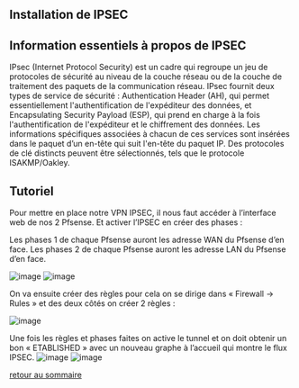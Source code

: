 ## Installation de IPSEC

## Information essentiels à propos de IPSEC
IPsec (Internet Protocol Security) est un cadre qui regroupe un jeu de protocoles de sécurité au niveau de la couche réseau ou de la couche de traitement des paquets de la communication réseau. 
IPsec fournit deux types de service de sécurité : Authentication Header (AH), qui permet essentiellement l'authentification de l'expéditeur des données, et Encapsulating Security Payload (ESP), qui prend en charge à la fois l'authentification de l'expéditeur et le chiffrement des données.
Les informations spécifiques associées à chacun de ces services sont insérées dans le paquet d’un en-tête qui suit l'en-tête du paquet IP. 
Des protocoles de clé distincts peuvent être sélectionnés, tels que le protocole ISAKMP/Oakley.

## Tutoriel
Pour mettre en place notre VPN IPSEC, il nous faut accéder à l’interface web de nos 2 Pfsense. Et activer l’IPSEC en créer des phases :

Les phases 1 de chaque Pfsense auront les adresse WAN du Pfsense d’en face.
Les phases 2 de chaque Pfsense auront les adresse LAN du Pfsense d’en face.

![image](https://user-images.githubusercontent.com/59647512/112834169-f46a4a00-9097-11eb-8e54-f51733b36440.png)
![image](https://user-images.githubusercontent.com/59647512/112834208-00560c00-9098-11eb-9339-5f90a6dc1dea.png)

On va ensuite créer des règles pour cela on se dirige dans « Firewall -> Rules » et des deux côtés on créer 2 règles :

![image](https://user-images.githubusercontent.com/59647512/112834232-0815b080-9098-11eb-89b8-21a561eabfad.png)


Une fois les règles et phases faites on active le tunnel et on doit obtenir un bon « ETABLISHED » avec un nouveau graphe à l’accueil qui montre le flux IPSEC.
![image](https://user-images.githubusercontent.com/59647512/112834255-11068200-9098-11eb-93c0-016ba031444a.png)
![image](https://user-images.githubusercontent.com/59647512/112834268-12d04580-9098-11eb-80a1-2d0f2938c5d4.png)

[retour au sommaire](https://yassineoby.github.io/PortFolio-Yassine-OUBOUYA/home.html)




